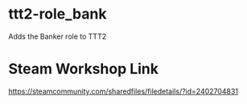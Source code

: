# ttt2-role_bank
Adds the Banker role to TTT2

# Steam Workshop Link
https://steamcommunity.com/sharedfiles/filedetails/?id=2402704831
